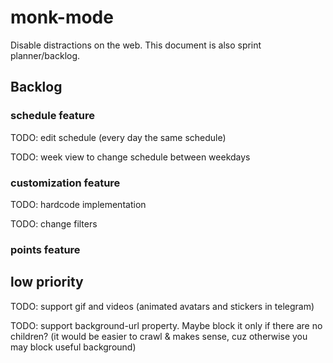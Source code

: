 # monk-mode
Disable distractions on the web. This document is also sprint planner/backlog.

## Backlog

### schedule feature
TODO: edit schedule (every day the same schedule)

TODO: week view to change schedule between weekdays

### customization feature

TODO: hardcode implementation

TODO: change filters

### points feature

## low priority

TODO: support gif and videos (animated avatars and stickers in telegram)

TODO: support background-url property. Maybe block it only if there are no children? (it would be easier to crawl & makes sense, cuz otherwise you may block useful background)

